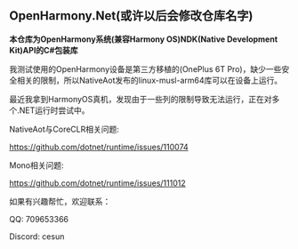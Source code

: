 ## OpenHarmony.Net(或许以后会修改仓库名字)

**本仓库为OpenHarmony系统(兼容Harmony OS)NDK(Native Development Kit)API的C#包装库**

我测试使用的OpenHarmony设备是第三方移植的(OnePlus 6T Pro)，缺少一些安全相关的限制，所以NativeAot发布的linux-musl-arm64库可以在设备上运行。

最近我拿到HarmonyOS真机，发现由于一些列的限制导致无法运行，正在对多个.NET运行时尝试中。


NativeAot与CoreCLR相关问题:

https://github.com/dotnet/runtime/issues/110074


Mono相关问题:

https://github.com/dotnet/runtime/issues/111012


如果有兴趣帮忙，欢迎联系：

QQ: 709653366

Discord: cesun
